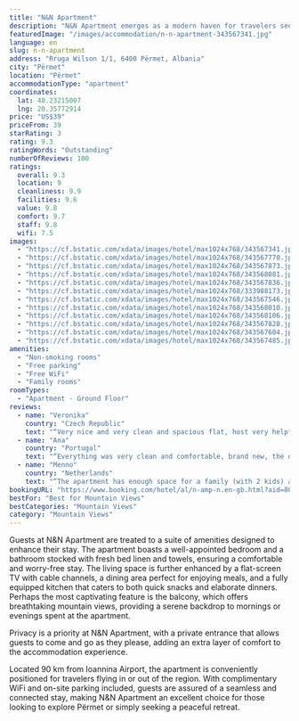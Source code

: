 ```yaml
---
title: "N&N Apartment"
description: "N&N Apartment emerges as a modern haven for travelers seeking the comfort of home in the heart of Përmet."
featuredImage: "/images/accommodation/n-n-apartment-343567341.jpg"
language: en
slug: n-n-apartment
address: "Rruga Wilson 1/1, 6400 Përmet, Albania"
city: "Përmet"
location: "Përmet"
accommodationType: "apartment"
coordinates:
  lat: 40.23215007
  lng: 20.35772914
price: "US$39"
priceFrom: 39
starRating: 3
rating: 9.3
ratingWords: "Outstanding"
numberOfReviews: 100
ratings:
  overall: 9.3
  location: 9
  cleanliness: 9.9
  facilities: 9.6
  value: 9.8
  comfort: 9.7
  staff: 9.8
  wifi: 7.5
images:
  - "https://cf.bstatic.com/xdata/images/hotel/max1024x768/343567341.jpg?k=cd24e767fdbe4d4dd457ab670b47c0b58c275513dc8438bd5e0285fc9eb7ebdc&o=&hp=1"
  - "https://cf.bstatic.com/xdata/images/hotel/max1024x768/343567770.jpg?k=40eeb304a63df8145916ec9fddcf90cb0f40d8e41494fdeaac6ec3d0331c569a&o=&hp=1"
  - "https://cf.bstatic.com/xdata/images/hotel/max1024x768/343567873.jpg?k=426e8faa240c07f8fe295574fc62e17260fbc084e6bf73e83917e1200f7e150f&o=&hp=1"
  - "https://cf.bstatic.com/xdata/images/hotel/max1024x768/343568081.jpg?k=d3d0a1baeff40932ec3c3fd1cc9618db0ff59cf79bcdc530739a3cb7d8d481ca&o=&hp=1"
  - "https://cf.bstatic.com/xdata/images/hotel/max1024x768/343567836.jpg?k=f00a4b241a27d1e85450576e84ac7f7920567ca0730fa252497fc01f4abbcfd2&o=&hp=1"
  - "https://cf.bstatic.com/xdata/images/hotel/max1024x768/333988173.jpg?k=ba27276de98bbd6779bda2d5f57324935e85c470d39b458f8eb234602231899d&o=&hp=1"
  - "https://cf.bstatic.com/xdata/images/hotel/max1024x768/343567546.jpg?k=8c0946dcd37e7142f18abf56c1531f3927b01e0f28d9b164140d3b7491f8ee35&o=&hp=1"
  - "https://cf.bstatic.com/xdata/images/hotel/max1024x768/343568010.jpg?k=31ffa294817ffb0aa165a7be325f76e26e775d82f81fb845870fb6b04ed13671&o=&hp=1"
  - "https://cf.bstatic.com/xdata/images/hotel/max1024x768/343568106.jpg?k=0e94acdf28a796d4fc0ab5db6c38373f31347b85ac008db5bf2b05b1f6bda076&o=&hp=1"
  - "https://cf.bstatic.com/xdata/images/hotel/max1024x768/343567828.jpg?k=31733a0e016ee1610f68ec60705129bc276923805889f47c6f6d3e161e26af72&o=&hp=1"
  - "https://cf.bstatic.com/xdata/images/hotel/max1024x768/343567604.jpg?k=e5b87b8a832c238235f5833b0d658774a52dc9b728061978cd5bf7d7cde4ba53&o=&hp=1"
  - "https://cf.bstatic.com/xdata/images/hotel/max1024x768/343567485.jpg?k=968a1e37f9d44ec531f45cb2df62b3fae863b0b684c5f4016fab7ad93df0be59&o=&hp=1"
amenities:
  - "Non-smoking rooms"
  - "Free parking"
  - "Free WiFi"
  - "Family rooms"
roomTypes:
  - "Apartment - Ground Floor"
reviews:
  - name: "Veronika"
    country: "Czech Republic"
    text: "“Very nice and very clean and spacious flat, host very helpful and willing to advise and reply to all questions. Excellent value, very recommended.”"
  - name: "Ana"
    country: "Portugal"
    text: "“Everything was very clean and comfortable, brand new, the owner was always very communicative and helped us with everything we needed, gave us good suggestions and his lovely parents waited for us until very late (1:30 am) because we had a problem...”"
  - name: "Menno"
    country: "Netherlands"
    text: "“The apartment has enough space for a family (with 2 kids) and is very comfortable. The kitchen is very well equipped and we loved the bathroom with rain shower. Finally, we were very glad there was a washing machine. The owner is very helpful and...”"
bookingURL: "https://www.booking.com/hotel/al/n-amp-n.en-gb.html?aid=8035640"
bestFor: "Best for Mountain Views"
bestCategories: "Mountain Views"
category: "Mountain Views"
---
```


Guests at N&N Apartment are treated to a suite of amenities designed to enhance their stay. The apartment boasts a well-appointed bedroom and a bathroom stocked with fresh bed linen and towels, ensuring a comfortable and worry-free stay. The living space is further enhanced by a flat-screen TV with cable channels, a dining area perfect for enjoying meals, and a fully equipped kitchen that caters to both quick snacks and elaborate dinners. Perhaps the most captivating feature is the balcony, which offers breathtaking mountain views, providing a serene backdrop to mornings or evenings spent at the apartment.

Privacy is a priority at N&N Apartment, with a private entrance that allows guests to come and go as they please, adding an extra layer of comfort to the accommodation experience.

Located 90 km from Ioannina Airport, the apartment is conveniently positioned for travelers flying in or out of the region. With complimentary WiFi and on-site parking included, guests are assured of a seamless and connected stay, making N&N Apartment an excellent choice for those looking to explore Përmet or simply seeking a peaceful retreat.